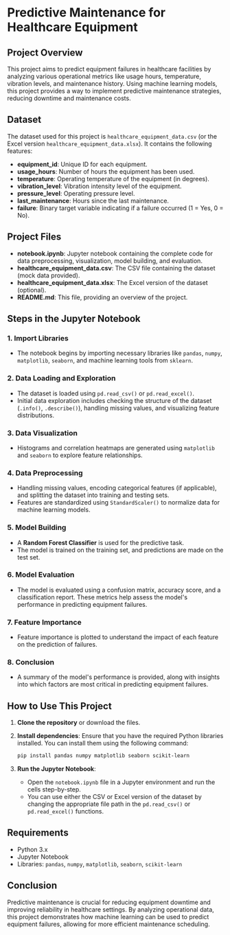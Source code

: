 
# **Predictive Maintenance for Healthcare Equipment**

## **Project Overview**
This project aims to predict equipment failures in healthcare facilities by analyzing various operational metrics like usage hours, temperature, vibration levels, and maintenance history. Using machine learning models, this project provides a way to implement predictive maintenance strategies, reducing downtime and maintenance costs.

## **Dataset**
The dataset used for this project is `healthcare_equipment_data.csv` (or the Excel version `healthcare_equipment_data.xlsx`). It contains the following features:

- **equipment_id**: Unique ID for each equipment.
- **usage_hours**: Number of hours the equipment has been used.
- **temperature**: Operating temperature of the equipment (in degrees).
- **vibration_level**: Vibration intensity level of the equipment.
- **pressure_level**: Operating pressure level.
- **last_maintenance**: Hours since the last maintenance.
- **failure**: Binary target variable indicating if a failure occurred (1 = Yes, 0 = No).

## **Project Files**

- **notebook.ipynb**: Jupyter notebook containing the complete code for data preprocessing, visualization, model building, and evaluation.
- **healthcare_equipment_data.csv**: The CSV file containing the dataset (mock data provided).
- **healthcare_equipment_data.xlsx**: The Excel version of the dataset (optional).
- **README.md**: This file, providing an overview of the project.

## **Steps in the Jupyter Notebook**

### 1. **Import Libraries**
- The notebook begins by importing necessary libraries like `pandas`, `numpy`, `matplotlib`, `seaborn`, and machine learning tools from `sklearn`.

### 2. **Data Loading and Exploration**
- The dataset is loaded using `pd.read_csv()` or `pd.read_excel()`.
- Initial data exploration includes checking the structure of the dataset (`.info()`, `.describe()`), handling missing values, and visualizing feature distributions.

### 3. **Data Visualization**
- Histograms and correlation heatmaps are generated using `matplotlib` and `seaborn` to explore feature relationships.

### 4. **Data Preprocessing**
- Handling missing values, encoding categorical features (if applicable), and splitting the dataset into training and testing sets.
- Features are standardized using `StandardScaler()` to normalize data for machine learning models.

### 5. **Model Building**
- A **Random Forest Classifier** is used for the predictive task.
- The model is trained on the training set, and predictions are made on the test set.

### 6. **Model Evaluation**
- The model is evaluated using a confusion matrix, accuracy score, and a classification report. These metrics help assess the model's performance in predicting equipment failures.

### 7. **Feature Importance**
- Feature importance is plotted to understand the impact of each feature on the prediction of failures.

### 8. **Conclusion**
- A summary of the model's performance is provided, along with insights into which factors are most critical in predicting equipment failures.

## **How to Use This Project**

1. **Clone the repository** or download the files.
   
2. **Install dependencies**:
   Ensure that you have the required Python libraries installed. You can install them using the following command:
   ```bash
   pip install pandas numpy matplotlib seaborn scikit-learn
   ```

3. **Run the Jupyter Notebook**:
   - Open the `notebook.ipynb` file in a Jupyter environment and run the cells step-by-step.
   - You can use either the CSV or Excel version of the dataset by changing the appropriate file path in the `pd.read_csv()` or `pd.read_excel()` functions.

## **Requirements**

- Python 3.x
- Jupyter Notebook
- Libraries: `pandas`, `numpy`, `matplotlib`, `seaborn`, `scikit-learn`

## **Conclusion**

Predictive maintenance is crucial for reducing equipment downtime and improving reliability in healthcare settings. By analyzing operational data, this project demonstrates how machine learning can be used to predict equipment failures, allowing for more efficient maintenance scheduling.

